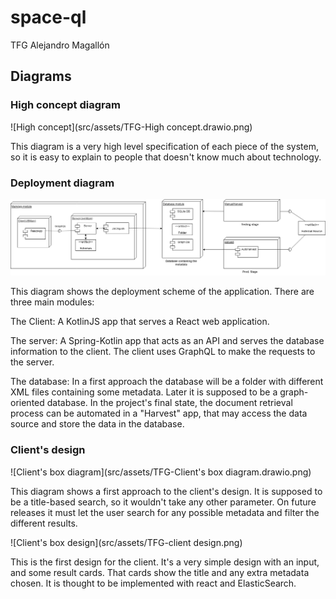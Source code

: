# space-ql
TFG Alejandro Magallón

## Diagrams
### High concept diagram
![High concept](src/assets/TFG-High concept.drawio.png)

This diagram is a very high level specification of each piece of the system, so it
is easy to explain to people that doesn't know much about technology.

### Deployment diagram
![Deployment diagram](src/assets/TFG-Deployment.drawio.png)

This diagram shows the deployment scheme of the application. There are three main modules:

The Client: A KotlinJS app that serves a React web application.

The server: A Spring-Kotlin app that acts as an API and serves the database information to the client. The
client uses GraphQL to make the requests to the server.

The database: In a first approach the database will be a folder with different XML files containing 
some metadata. Later it is supposed to be a graph-oriented database. In the project's final state, the 
document retrieval process can be automated in a "Harvest" app, that may access the data source and store 
the data in the database.

### Client's design

![Client's box diagram](src/assets/TFG-Client's box diagram.drawio.png)

This diagram shows a first approach to the client's design. It is supposed to 
be a title-based search, so it wouldn't take any other parameter. On future releases
it must let the user search for any possible metadata and filter the different results.

![Client's box design](src/assets/TFG-client design.png)

This is the first design for the client. It's a very simple design with an input, and some result cards.
That cards show the title and any extra metadata chosen. It is thought to be implemented with react and 
ElasticSearch.
